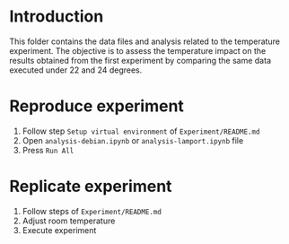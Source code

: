 # Introduction

This folder contains the data files and analysis related to the temperature experiment. The objective is to assess the temperature impact on the results obtained from the first experiment by comparing the same data executed under 22 and 24 degrees.

# Reproduce experiment

1. Follow step `Setup virtual environment` of `Experiment/README.md`
2. Open `analysis-debian.ipynb` or `analysis-lamport.ipynb` file
3. Press `Run All`

# Replicate experiment

1. Follow steps of `Experiment/README.md`
2. Adjust room temperature
3. Execute experiment

